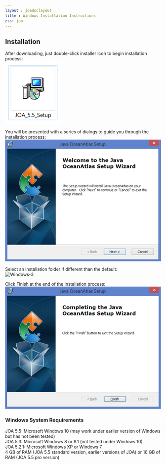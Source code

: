 ```yaml
---
layout : joadoclayout
title : Windows Installation Instructions
css: joa
---
```


<h2>Installation</h2>
<p>After downloading, just double-click installer icon to begin installation process:<br>
<img alt="Windows-1" src="assets/images/windows1.jpg"></p>

<p>You will be presented with a series of dialogs to guide you through the installation process:<br>
<img alt="Windows-2" src="assets/images/windows2.jpg"></p>

<p>Select an installation folder if different than the default:<br>
<img alt="Windows-3" src="assets/images/windows3.jpg></p>

<p>Click Install to install JOA onto your PC:  <br>
<img alt="Windows-4" src="assets/images/windows4.jpg"></p>

<p>Click Finish at the end of the installation process:<br>
<img alt="Windows-5" src="assets/images/windows5.jpg"></p>

<h3>Windows System Requirements</h3>
<p>
JOA 5.5: Microsoft Windows 10 (may work under earlier version of Windows but has not been tested)<br>
JOA 5.3: Microsoft Windows 8 or 8.1 (not tested under Windows 10)<br>
JOA 5.2.1: Microsoft Windows XP or Windows 7<br>
4 GB of RAM (JOA 5.5 standard version, earlier versions of JOA) or 16 GB of RAM (JOA 5.5 pro version)
</p>
